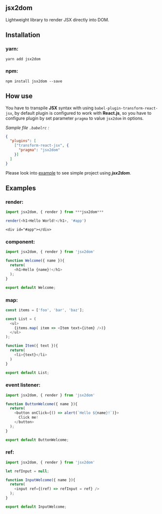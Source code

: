 ## jsx2dom
Lightweight library to render JSX directly into DOM.


## Installation

### yarn:
```
yarn add jsx2dom
```

### npm:
```
npm install jsx2dom --save
```

## How use

You have to transpile **JSX** syntax with using `babel-plugin-transform-react-jsx`, by default plugin is configured to work with **React.js**, so you have to configure plugin by set parameter `pragma` to value `jsx2dom` in options.

*Sample file `.babelrc` :*
```json
{
  "plugins": [
    ["transform-react-jsx", {
      "pragma": "jsx2dom"
    }]
  ]
}
```

Please look into [example](https://github.com/jakub-gawlas/jsx2dom/tree/master/example) to see simple project using ***jsx2dom***.

## Examples

### render:

```js
import jsx2dom, { render } from ***jsx2dom***

render(<h1>Hello World!</h1>, '#app')
```

```
<div id="#app"></div>
```

### component:

```js
import jsx2dom, { render } from 'jsx2dom'

function Welcome({ name }){
  return(
    <h1>Hello {name}!</h1>
  );
}

export default Welcome;
```

### map:

```js
const items = ['foo', 'bar', 'baz'];

const List = (
  <ul>
    {items.map( item => <Item text={item} />)}
  </ul>
);

function Item({ text }){
  return(
    <li>{text}</li>
  )
}

export default List;
```

### event listener:

```js
import jsx2dom, { render } from 'jsx2dom'

function ButtonWelcome({ name }){
  return(
    <button onClick={() => alert(`Hello ${name}!`)}>
      Click me!
    </button>
  );
}

export default ButtonWelcome;
```

### ref:

```js
import jsx2dom, { render } from 'jsx2dom'

let refInput = null;

function InputWelcome({ name }){
  return(
    <input ref={(ref) => refInput = ref} />
  );
}

export default InputWelcome;
```